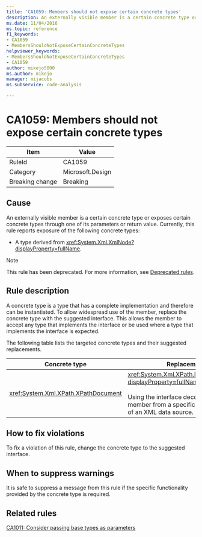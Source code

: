 ```yaml
---
title: 'CA1059: Members should not expose certain concrete types'
description: An externally visible member is a certain concrete type or exposes certain concrete types through one of its parameters or return value.
ms.date: 11/04/2016
ms.topic: reference
f1_keywords:
- CA1059
- MembersShouldNotExposeCertainConcreteTypes
helpviewer_keywords:
- MembersShouldNotExposeCertainConcreteTypes
- CA1059
author: mikejo5000
ms.author: mikejo
manager: mijacobs
ms.subservice: code-analysis

---
```


# CA1059: Members should not expose certain concrete types

|Item|Value|
|-|-|
|RuleId|CA1059|
|Category|Microsoft.Design|
|Breaking change|Breaking|

## Cause

An externally visible member is a certain concrete type or exposes certain concrete types through one of its parameters or return value. Currently, this rule reports exposure of the following concrete types:

- A type derived from <xref:System.Xml.XmlNode?displayProperty=fullName>.

> [!NOTE]
> This rule has been deprecated. For more information, see [Deprecated rules](fxcop-unported-deprecated-rules.md).

## Rule description

A concrete type is a type that has a complete implementation and therefore can be instantiated. To allow widespread use of the member, replace the concrete type with the suggested interface. This allows the member to accept any type that implements the interface or be used where a type that implements the interface is expected.

The following table lists the targeted concrete types and their suggested replacements.

|Concrete type|Replacement|
|-------------------|-----------------|
|<xref:System.Xml.XPath.XPathDocument>|<xref:System.Xml.XPath.IXPathNavigable?displayProperty=fullName>.<br /><br /> Using the interface decouples the member from a specific implementation of an XML data source.|

## How to fix violations

To fix a violation of this rule, change the concrete type to the suggested interface.

## When to suppress warnings

It is safe to suppress a message from this rule if the specific functionality provided by the concrete type is required.

## Related rules

[CA1011: Consider passing base types as parameters](../code-quality/ca1011.md)
